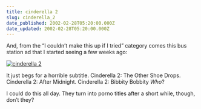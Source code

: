 ```yaml
---
title: cinderella 2
slug: cinderella_2
date_published: 2002-02-28T05:20:00.000Z
date_updated: 2002-02-28T05:20:00.000Z
---
```


And, from the “I couldn’t make this up if I tried” category comes this bus station ad that I started seeing a few weeks ago:

[![cinderella 2](/images/cinderella2sm.jpg)](https://cdn.glitch.global/71e5579f-aba0-499a-b200-01549a2a80ce/cinderella2.jpg?v=1730089602368)

It just begs for a horrible subtitle. Cinderella 2: The Other Shoe Drops. Cinderella 2: After Midnight. Cinderella 2: Bibbity Bobbity *Who*?

I could do this all day. They turn into porno titles after a short while, though, don’t they?
